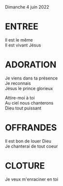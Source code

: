 Dimanche 4 juin 2022  

# ENTREE

Il est le même  
Il est vivant Jésus  

# ADORATION

Je viens dans ta présence  
Je reconnais  
Jésus le prince glorieux  

Attire-moi à toi  
Au ciel nous chanterons  
Dieu tout puissant  

# OFFRANDES

Il est bon de louer Dieu  
Je chanterai de tout coeur  

# CLOTURE
Je veux m'enraciner en toi  

